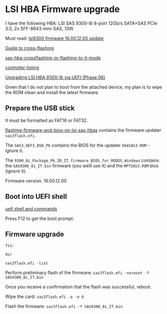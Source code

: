 # LSI HBA Firmware upgrade

I have the following HBA: LSI SAS 9300-8i 8-port 12Gb/s SATA+SAS PCIe 3.0,
2x SFF-8643 mini-SAS, 13W.

Must read:
[lsi9300 firmware 16.00.12.00 update](https://www.truenas.com/community/resources/lsi-9300-xx-firmware-update.145/)

[Guide to cross-flashing](https://www.truenas.com/community/resources/detailed-newcomers-guide-to-crossflashing-lsi-9211-9300-9305-9311-9400-94xx-hba-and-variants.54/)

[sas-hba-crossflashing-or-flashing-to-it-mode](https://techmattr.wordpress.com/2016/04/11/updated-sas-hba-crossflashing-or-flashing-to-it-mode-dell-perc-h200-and-h310/)

[controller-listing](https://forums.servethehome.com/index.php?threads/lsi-raid-controller-and-hba-complete-listing-plus-oem-models.599/)

[Upgrading LSI HBA 9300-8i via UEFI (Phase 06)](https://www.bussink.ch/?p=1489)

Given that I do not plan to boot from the attached device, my plan is to wipe
the ROM clean and install the latest firmware.

## Prepare the USB stick

It must be formatted as FAT16 or FAT32.

[flashing-firmware-and-bios-on-lsi-sas-hbas](https://www.broadcom.com/support/knowledgebase/1211161501344/flashing-firmware-and-bios-on-lsi-sas-hbas)
contains the firmware updater `sas3flash.efi`.

The `SAS3_UEFI_BSD_P6` contains the BIOS for the updater `X64SAS3.ROM` - ignore
it.

The `9300_8i_Package_P6_IR_IT_firmware_BIOS_for_MSDOS_Windows` contains the
`SAS9300_8i_IT.bin` firmware (you weill use it) and the `MPTSAS3.ROM` bios
(ignore it).

Firmware version: 16.00.12.00

## Boot into UEFI shell

[uefi shell and commands](https://linuxhint.com/use-uefi-interactive-shell-and-its-common-commands/)

Press F12 to get the boot prompt.

## Firmware upgrade

`fs1:`

`dir`

`sas3flash.efi -list`

Perform preliminary flash of the firmware:
`sas3flash.efi -noreset -f SAS9300_8i_IT.bin`

Once you receive a confirmation that the flash was successful, reboot.

Wipe the card: `sas3flash.efi -o -e 6`

Flash the firmware: `sas3flash.efi -f SAS9300_8i_IT.bin`
